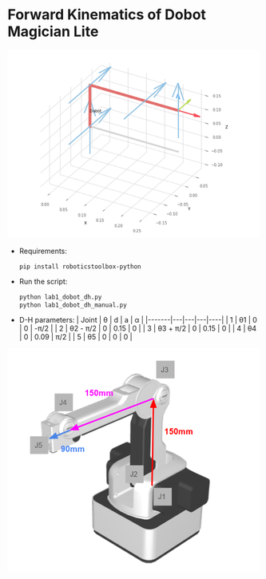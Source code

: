 # Forward Kinematics of Dobot Magician Lite

![result](./dobot_motion.gif)

- Requirements:
    ```
    pip install roboticstoolbox-python
    ```

- Run the script:
    ```
    python lab1_dobot_dh.py
    python lab1_dobot_dh_manual.py
    ```

- D-H parameters:
    | Joint | θ | d | a | α |
    |-------|---|---|---|----|
    | 1 | θ1 | 0 | 0 | -π/2 |
    | 2 | θ2 - π/2 | 0 | 0.15 | 0 |
    | 3 | θ3 + π/2 | 0 | 0.15 | 0 |
    | 4 | θ4 | 0 | 0.09 | π/2 |
    | 5 | θ5 | 0 | 0 | 0 |

![dimension](./magician_dimension.png)
